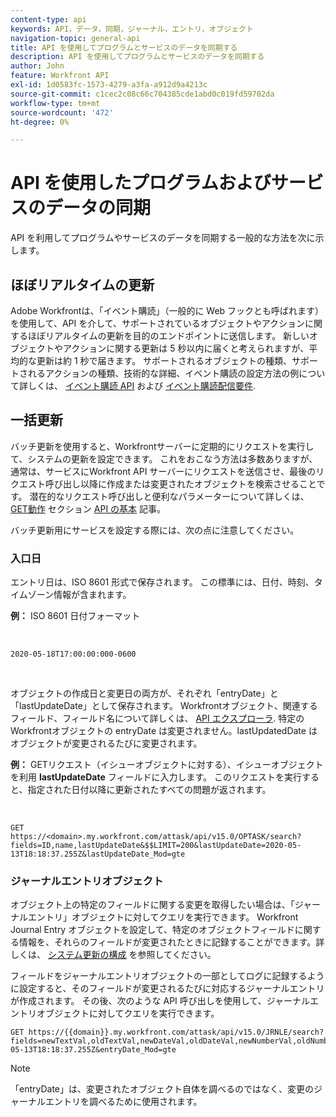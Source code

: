 ```yaml
---
content-type: api
keywords: API，データ，同期，ジャーナル，エントリ，オブジェクト
navigation-topic: general-api
title: API を使用してプログラムとサービスのデータを同期する
description: API を使用してプログラムとサービスのデータを同期する
author: John
feature: Workfront API
exl-id: 1d0583fc-1573-4279-a3fa-a912d9a4213c
source-git-commit: c1cec2c08c66c704385cde1abd0c019fd59702da
workflow-type: tm+mt
source-wordcount: '472'
ht-degree: 0%

---
```



# API を使用したプログラムおよびサービスのデータの同期

API を利用してプログラムやサービスのデータを同期する一般的な方法を次に示します。

## ほぼリアルタイムの更新

Adobe Workfrontは、「イベント購読」（一般的に Web フックとも呼ばれます）を使用して、API を介して、サポートされているオブジェクトやアクションに関するほぼリアルタイムの更新を目的のエンドポイントに送信します。 新しいオブジェクトやアクションに関する更新は 5 秒以内に届くと考えられますが、平均的な更新は約 1 秒で届きます。 サポートされるオブジェクトの種類、サポートされるアクションの種類、技術的な詳細、イベント購読の設定方法の例について詳しくは、 [イベント購読 API](../../wf-api/general/event-subs-api.md) および [イベント購読配信要件](../../wf-api/general/setup-event-sub-endpoint.md).

## 一括更新

バッチ更新を使用すると、Workfrontサーバーに定期的にリクエストを実行して、システムの更新を設定できます。 これをおこなう方法は多数ありますが、通常は、サービスにWorkfront API サーバーにリクエストを送信させ、最後のリクエスト呼び出し以降に作成または変更されたオブジェクトを検索させることです。 潜在的なリクエスト呼び出しと便利なパラメーターについて詳しくは、 [GET動作](../../wf-api/general/api-basics.md#get-behavior) セクション [API の基本](../../wf-api/general/api-basics.md) 記事。

バッチ更新用にサービスを設定する際には、次の点に注意してください。

### 入口日

エントリ日は、ISO 8601 形式で保存されます。 この標準には、日付、時刻、タイムゾーン情報が含まれます。

**例：** ISO 8601 日付フォーマット

<!-- [Copy](javascript:void(0);) -->
 
<pre><code>2020-05-18T17:00:00:000-0600</code></pre> 

オブジェクトの作成日と変更日の両方が、それぞれ「entryDate」と「lastUpdateDate」として保存されます。 Workfrontオブジェクト、関連するフィールド、フィールド名について詳しくは、 [API エクスプローラ](../../wf-api/general/api-explorer.md). 特定のWorkfrontオブジェクトの entryDate は変更されません。lastUpdatedDate はオブジェクトが変更されるたびに変更されます。

**例：** GETリクエスト（イシューオブジェクトに対する）、イシューオブジェクトを利用 **lastUpdateDate** フィールドに入力します。 このリクエストを実行すると、指定された日付以降に更新されたすべての問題が返されます。

<!-- [Copy](javascript:void(0);) -->
 

```
GET
https://<domain>.my.workfront.com/attask/api/v15.0/OPTASK/search?fields=ID,name,lastUpdateDate&$$LIMIT=200&lastUpdateDate=2020-05-13T18:18:37.255Z&lastUpdateDate_Mod=gte
```

### ジャーナルエントリオブジェクト

オブジェクト上の特定のフィールドに関する変更を取得したい場合は、「ジャーナルエントリ」オブジェクトに対してクエリを実行できます。 Workfront Journal Entry オブジェクトを設定して、特定のオブジェクトフィールドに関する情報を、それらのフィールドが変更されたときに記録することができます。詳しくは、 [システム更新の構成](../../administration-and-setup/set-up-workfront/system-tracked-update-feeds/configure-system-updates.md) を参照してください。

フィールドをジャーナルエントリオブジェクトの一部としてログに記録するように設定すると、そのフィールドが変更されるたびに対応するジャーナルエントリが作成されます。 その後、次のような API 呼び出しを使用して、ジャーナルエントリオブジェクトに対してクエリを実行できます。

<!-- [Copy](javascript:void(0);) -->

<pre><code>GET https://&#123;&#123;domain&#125;&#125;.my.workfront.com/attask/api/v15.0/JRNLE/search?fields=newTextVal,oldTextVal,newDateVal,oldDateVal,newNumberVal,oldNumberVal,entryDate,objObjCode,objID,fieldName&fieldName=name&objObjCode=OPTASK&entryDate=2020-05-13T18:18:37.255Z&entryDate_Mod=gte</code></pre>

>[!NOTE]
>
>「entryDate」は、変更されたオブジェクト自体を調べるのではなく、変更のジャーナルエントリを調べるために使用されます。
